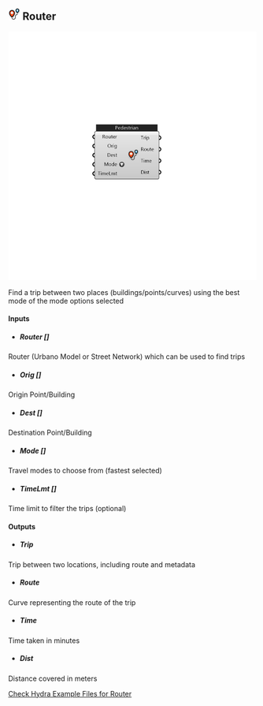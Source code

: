 ## ![](../../images/icons/Router.png) Router

![](../../images/components/Router.png)

Find a trip between two places (buildings/points/curves) using the best mode of the mode options selected

#### Inputs
* ##### Router []
Router (Urbano Model or Street Network) which can be used to find trips
* ##### Orig []
Origin Point/Building
* ##### Dest []
Destination Point/Building
* ##### Mode []
Travel modes to choose from (fastest selected)
* ##### TimeLmt []
Time limit to filter the trips (optional)

#### Outputs
* ##### Trip
Trip between two locations, including route and metadata
* ##### Route
Curve representing the route of the trip
* ##### Time
Time taken in minutes
* ##### Dist
Distance covered in meters


[Check Hydra Example Files for Router](https://hydrashare.github.io/hydra/index.html?keywords=Router)